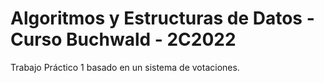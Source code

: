 # Algoritmos y Estructuras de Datos - Curso Buchwald - 2C2022

Trabajo Práctico 1 basado en un sistema de votaciones.
